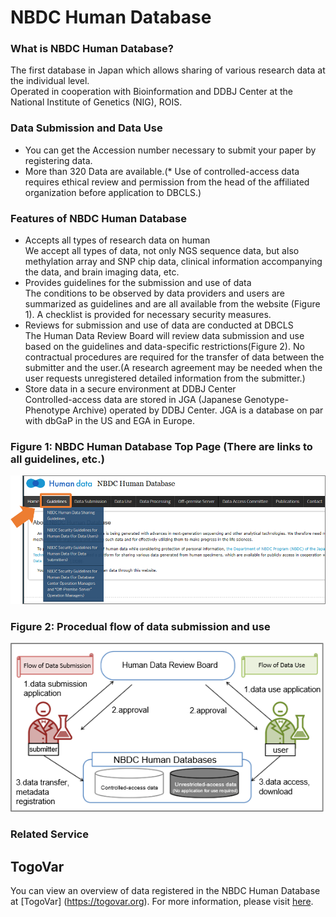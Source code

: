 # NBDC Human Database
 

### What is NBDC Human Database?
The first database in Japan which allows sharing of various research data at the individual level.<br />
Operated in cooperation with Bioinformation and DDBJ Center at the National Institute of Genetics (NIG), ROIS.

### Data Submission and Data Use
* You can get the Accession number necessary to submit your paper by registering data.
* More than 320 Data are available.(* Use of controlled-access data requires ethical review and permission from the head of the affiliated organization before application to DBCLS.)


### Features of NBDC Human Database
* Accepts all types of research data on human<br />
 We accept all types of data, not only NGS sequence data, but also methylation array and SNP chip data, clinical information accompanying the data, and brain imaging data, etc.
* Provides guidelines for the submission and use of data<br />
 The conditions to be observed by data providers and users are summarized as guidelines and are all available from the website (Figure 1). A checklist is provided for necessary security measures.
* Reviews for submission and use of data are conducted at DBCLS<br />
 The Human Data Review Board will review data submission and use based on the guidelines and data-specific restrictions(Figure 2). No contractual procedures are required for the transfer of data between the submitter and the user.(A research agreement may be needed when the user requests unregistered detailed information from the submitter.)
* Store data in a secure environment at DDBJ Center<br />
 Controlled-access data are stored in JGA (Japanese Genotype-Phenotype Archive) operated by DDBJ Center. JGA is a database on par with dbGaP in the US and EGA in Europe.



### Figure 1: NBDC Human Database Top Page (There are links to all guidelines, etc.)


![Fig-1](https://raw.githubusercontent.com/dbcls/website/master/services/images/HumanDB_fig1_en.png)



### Figure 2: Procedual flow of data submission and use

![Fig-2](https://raw.githubusercontent.com/dbcls/website/master/services/images/HumanDB_fig2_en.png)


### Related Service

## TogoVar
You can view an overview of data registered in the NBDC Human Database at [TogoVar] (https://togovar.org).
For more information, please visit [here](https://dbcls.rois.ac.jp/services-en.html#TogoVar).


<!--:-->

